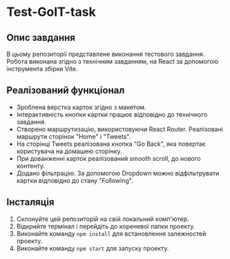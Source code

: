 # Test-GoIT-task

## Опис завдання

В цьому репозиторії представлене виконання тестового завдання. Робота виконана згідно з технічним завданням, на React за допомогою інструмента збірки Vite.

## Реалізований функціонал

- Зроблена верстка карток згідно з макетом.
- Інтерактивність кнопки картки працює відповідно до технічного завдання.
- Створено маршрутизацію, використовуючи React Router. Реалізовані маршрути сторінок "Home" i "Tweets".
- На сторінці Tweets реалізована кнопка "Go Back", яка повертає користувача на домашею сторінку.
- При дованженні карток реалізований smooth scroll, до нового контенту.
- Додано фільтрацію. За допомогою Dropdown можно відфільтрувати картки відповідно до стану "Following".

## Інсталяція

1. Склонуйте цей репозиторій на свій локальний комп'ютер.
2. Відкрийте термінал і перейдіть до кореневої папки проекту.
3. Виконайте команду `npm install` для встановлення залежностей проекту.
4. Виконайте команду `npm start` для запуску проекту.
